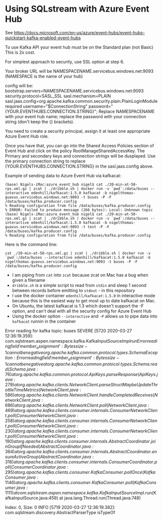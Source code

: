 # Using SQLstream with Azure Event Hub

See https://docs.microsoft.com/en-us/azure/event-hubs/event-hubs-quickstart-kafka-enabled-event-hubs

To use Kafka API your event hub must be on the Standard plan (not Basic) This is 2x cost.

For simplest approach to security, use SSL option at step 6.

Your broker URL will be NAMESPACENAME.servicebus.windows.net:9093 (NAMESPACE is the name of your hub)

config will be:
    bootstrap.servers=NAMESPACENAME.servicebus.windows.net:9093
    security.protocol=SASL_SSL
    sasl.mechanism=PLAIN
    sasl.jaas.config=org.apache.kafka.common.security.plain.PlainLoginModule required username="$ConnectionString" password="{YOUR.EVENTHUBS.CONNECTION.STRING}";
Replace NAMESPACENAME with your event hub name; replace the password with your connection string (don't keep the {} brackets).

You need to create a security principal, assign it at least one appropriate Azure Event Hub role.

Once you have that, you can go into the Shared Access Policies section of Event Hub and click on the policy RootManageSharedAccessKey. The Primary and secondary keys and connection strings will be dusplayed.
Use the primary connection string to replace {YOUR.EVENTHUBS.CONNECTION.STRING} in the sasl.jaas.config above.


Example of sending data to Azure Event Hub via kafkacat:

```
(base) Nigels-iMac:azure_event_hub nigel$ cat ./20-min-at-50-rps.xml.gz | zcat | ./dribble.sh | docker run -v `pwd`:/data/buses --interactive edenhill/kafkacat:1.5.0 kafkacat -b nigelthomas-guavus.servicebus.windows.net:9093 -t buses -P -F /data/buses/kafka.producer.config
% Reading configuration from file /data/buses/kafka.producer.config
% ERROR: Failed to produce message (266 bytes): Local: Unknown topic
(base) Nigels-iMac:azure_event_hub nigel$ cat ./20-min-at-50-rps.xml.gz | zcat | ./dribble.sh | docker run -v `pwd`:/data/buses --interactive edenhill/kafkacat:1.5.0 kafkacat -b nigelthomas-guavus.servicebus.windows.net:9093 -t test -P -F /data/buses/kafka.producer.config
% Reading configuration from file /data/buses/kafka.producer.config
```
Here is the command line:

```
cat ./20-min-at-50-rps.xml.gz | zcat | ./dribble.sh | docker run -v `pwd`:/data/buses --interactive edenhill/kafkacat:1.5.0 kafkacat -b nigelthomas-guavus.servicebus.windows.net:9093 -t buses -P -F /data/buses/kafka.producer.config
```

* I am piping from `cat` into `zcat` because zcat on Mac has a bug when given a filename
* `dribble.sh` is a simple script to read from `stdin` and sleep 1 second between records before emitting to `stdout` - in this repository
* I use the docker container `edenhill/kafkacat:1.5.0` in interactive mode because this is the easiest way to get most up to date kafkacat on Mac. 
 * On Ubuntu, the latest kafkacat is 1.3 which doesn't support the -F option, and can't deal with all the security config for Azure Event Hub
* Using the docker option `--interactive` and `-P` allows us to pipe data into `kafkacat` runnin in the container


Error reading for kafka topic: buses                                                                SEVERE [5720 2020-03-27 12:36:19.359]: com.sqlstream.aspen.namespace.kafka.KafkaInputSource$Impl run Error reading field 'member_assignment': Bytes size -1 cannot be negative
org.apache.kafka.common.protocol.types.SchemaException: Error reading field 'member_assignment': Bytes size -1 cannot be negative
        at org.apache.kafka.common.protocol.types.Schema.read(Schema.java:76)
        at org.apache.kafka.common.protocol.ApiKeys.parseResponse(ApiKeys.java:279)
        at org.apache.kafka.clients.NetworkClient.parseStructMaybeUpdateThrottleTimeMetrics(NetworkClient.java:586)
        at org.apache.kafka.clients.NetworkClient.handleCompletedReceives(NetworkClient.java:686)
        at org.apache.kafka.clients.NetworkClient.poll(NetworkClient.java:469)
        at org.apache.kafka.clients.consumer.internals.ConsumerNetworkClient.poll(ConsumerNetworkClient.java:258)
        at org.apache.kafka.clients.consumer.internals.ConsumerNetworkClient.poll(ConsumerNetworkClient.java:230)
        at org.apache.kafka.clients.consumer.internals.ConsumerNetworkClient.poll(ConsumerNetworkClient.java:190)
        at org.apache.kafka.clients.consumer.internals.AbstractCoordinator.joinGroupIfNeeded(AbstractCoordinator.java:364)
        at org.apache.kafka.clients.consumer.internals.AbstractCoordinator.ensureActiveGroup(AbstractCoordinator.java:316)
        at org.apache.kafka.clients.consumer.internals.ConsumerCoordinator.poll(ConsumerCoordinator.java:295)
        at org.apache.kafka.clients.consumer.KafkaConsumer.pollOnce(KafkaConsumer.java:1146)
        at org.apache.kafka.clients.consumer.KafkaConsumer.poll(KafkaConsumer.java:1111)
        at com.sqlstream.aspen.namespace.kafka.KafkaInputSource$Impl.run(KafkaInputSource.java:459)
        at java.lang.Thread.run(Thread.java:748)

 Index: 0, Size: 0                                                                                  INFO [5719 2020-03-27 12:36:19.382]: com.sqlstream.discovery.AbstractParserType isTypeOf


